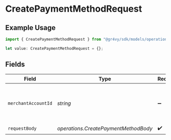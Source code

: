 # CreatePaymentMethodRequest

## Example Usage

```typescript
import { CreatePaymentMethodRequest } from "@gr4vy/sdk/models/operations";

let value: CreatePaymentMethodRequest = {};
```

## Fields

| Field                                                   | Type                                                    | Required                                                | Description                                             |
| ------------------------------------------------------- | ------------------------------------------------------- | ------------------------------------------------------- | ------------------------------------------------------- |
| `merchantAccountId`                                     | *string*                                                | :heavy_minus_sign:                                      | The ID of the merchant account to use for this request. |
| `requestBody`                                           | *operations.CreatePaymentMethodBody*                    | :heavy_check_mark:                                      | N/A                                                     |